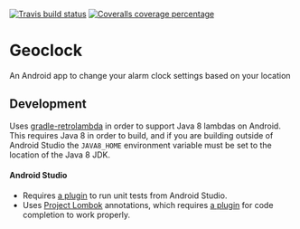 [![Travis build status](https://travis-ci.org/maurizi/Geoclock.png?branch=master)](https://travis-ci.org/maurizi/Geoclock)
[![Coveralls coverage percentage](https://coveralls.io/repos/maurizi/Geoclock/badge.png?branch=master)](https://coveralls.io/r/maurizi/Geoclock)

Geoclock
========

An Android app to change your alarm clock settings based on your location

Development
-----------
Uses [gradle-retrolambda](https://github.com/evant/gradle-retrolambda) in order to support Java 8 lambdas on Android.  This requires Java 8 in order to build, and if you are building outside of Android Studio the `JAVA8_HOME` environment variable must be set to the location of the Java 8 JDK.

#### Android Studio
 - Requires [a plugin](https://github.com/evant/android-studio-unit-test-plugin) to run unit tests from Android Studio.
 - Uses [Project Lombok](http://projectlombok.org/) annotations, which requires [a plugin](http://plugins.jetbrains.com/plugin/6317) for code completion to work properly.
